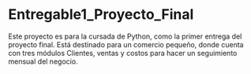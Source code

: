 # Entregable1_Proyecto_Final
Este proyecto es para la cursada de Python, como la primer entrega del proyecto final. 
Está destinado para un comercio pequeño, donde cuenta con tres módulos Clientes, ventas y costos para hacer un seguimiento mensual del negocio. 

